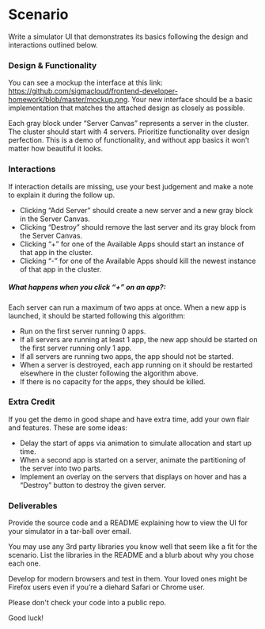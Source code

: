 # Scenario

Write a simulator UI that demonstrates its basics following the design and interactions outlined below.

### Design & Functionality

You can see a mockup the interface at this link: https://github.com/sigmacloud/frontend-developer-homework/blob/master/mockup.png. Your new interface should be a basic implementation that matches the attached design as closely as possible.

Each gray block under “Server Canvas” represents a server in the cluster. The cluster should start with 4 servers.
Prioritize functionality over design perfection. This is a demo of functionality, and without app basics it won’t matter how beautiful it looks.

### Interactions

If interaction details are missing, use your best judgement and make a note to explain it during the follow up.

- Clicking “Add Server” should create a new server and a new gray block in the Server Canvas.
- Clicking “Destroy” should remove the last server and its gray block from the Server Canvas.
- Clicking “+” for one of the Available Apps should start an instance of that app in the cluster.
- Clicking “-” for one of the Available Apps should kill the newest instance of that app in the cluster.

##### What happens when you click “+” on an app?:

Each server can run a maximum of two apps at once.
When a new app is launched, it should be started following this algorithm:
- Run on the first server running 0 apps.
- If all servers are running at least 1 app, the new app should be started on the first server running only 1 app.
- If all servers are running two apps, the app should not be started.
- When a server is destroyed, each app running on it should be restarted elsewhere in the cluster following the algorithm above.
- If there is no capacity for the apps, they should be killed.


### Extra Credit

If you get the demo in good shape and have extra time, add your own flair and features. These are some ideas:

- Delay the start of apps via animation to simulate allocation and start up time.
- When a second app is started on a server, animate the partitioning of the server into two parts.
- Implement an overlay on the servers that displays on hover and has a “Destroy” button to destroy the given server.

### Deliverables

Provide the source code and a README explaining how to view the UI for your simulator in a tar-ball over email.

You may use any 3rd party libraries you know well that seem like a fit for the scenario. List the libraries in the README and a blurb about why you chose each one.

Develop for modern browsers and test in them. Your loved ones might be Firefox users even if you’re a diehard Safari or Chrome user.

Please don't check your code into a public repo. 

Good luck!

 